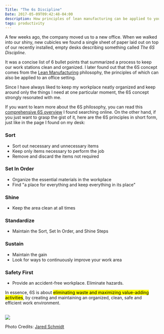 ```yaml
---
Title: "The 6s Discipline"
Date: 2017-05-09T09:42:48-04:00
description: How principles of lean manufacturing can be applied to your working environment
tags: productivity
---
```


A few weeks ago, the company moved us to a new office. When we walked into our shiny, new cubicles we found a single sheet of paper laid out on top of our recently installed, empty desks describing something called *The 6S Discipline*. 

It was a concise list of 6 bullet points that summarized a process to keep our work stations clean and organized. I later found out that the 6S concept comes from the [Lean Manufacturing](https://en.wikipedia.org/wiki/Lean_manufacturing) philosophy, the principles of which can also be applied to an office setting.

Since I have always liked to keep my workplace neatly organized and keep around only the things I need at one particular moment, the 6S concept strongly resonated with me. 

If you want to learn more about the 6S philosophy, you can read this [comprehensive 6S overview](https://www.vitalentusa.com/learn/An_Introduction_to_6S.pdf) I found searching online. On the other hand, if you just want to grasp the gist of it, here are the 6S principles in short form, just like in the page I found on my desk:

### Sort ###
* Sort out necessary and unnecessary items
* Keep only items necessary to perform the job
* Remove and discard the items not required

### Set In Order ###
* Organize the essential materials in the workplace
* Find "a place for everything and keep everything in its place"

### Shine ###
* Keep the area clean at all times

### Standardize ###
* Maintain the Sort, Set In Order, and Shine Steps

### Sustain ###
* Maintain the gain
* Look for ways to continuously improve your work area

### Safety First ###
* Provide an accident-free workplace. Eliminate hazards.

In essence, 6S is about <mark>eliminating waste and maximizing value-adding activities</mark>, by creating and maintaining an organized, clean, safe and efficient work environment.

<br />

<img src="/img/6sdesk.jpg" class="gallery large">

Photo Credits: [Jared Schmidt](https://www.flickr.com/photos/iamjaredschmidt/5314151391/)
